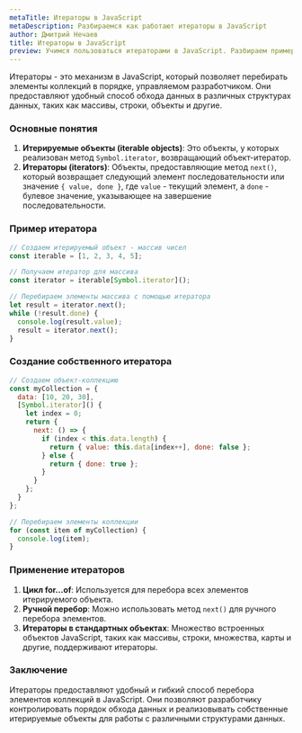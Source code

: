 ```yaml
---
metaTitle: Итераторы в JavaScript
metaDescription: Разбираемся как работают итераторы в JavaScript
author: Дмитрий Нечаев
title: Итераторы в JavaScript
preview: Учимся пользоваться итераторами в JavaScript. Разбираем примеры использования
---
```


Итераторы - это механизм в JavaScript, который позволяет перебирать элементы коллекций в порядке, управляемом разработчиком. Они предоставляют удобный способ обхода данных в различных структурах данных, таких как массивы, строки, объекты и другие.

### Основные понятия

1. **Итерируемые объекты (iterable objects)**: Это объекты, у которых реализован метод `Symbol.iterator`, возвращающий объект-итератор.
2. **Итераторы (iterators)**: Объекты, предоставляющие метод `next()`, который возвращает следующий элемент последовательности или значение `{ value, done }`, где `value` - текущий элемент, а `done` - булевое значение, указывающее на завершение последовательности.

### Пример итератора

```jsx
// Создаем итерируемый объект - массив чисел
const iterable = [1, 2, 3, 4, 5];

// Получаем итератор для массива
const iterator = iterable[Symbol.iterator]();

// Перебираем элементы массива с помощью итератора
let result = iterator.next();
while (!result.done) {
  console.log(result.value);
  result = iterator.next();
}

```

### Создание собственного итератора

```jsx
// Создаем объект-коллекцию
const myCollection = {
  data: [10, 20, 30],
  [Symbol.iterator]() {
    let index = 0;
    return {
      next: () => {
        if (index < this.data.length) {
          return { value: this.data[index++], done: false };
        } else {
          return { done: true };
        }
      }
    };
  }
};

// Перебираем элементы коллекции
for (const item of myCollection) {
  console.log(item);
}

```

### Применение итераторов

1. **Цикл for...of**: Используется для перебора всех элементов итерируемого объекта.
2. **Ручной перебор**: Можно использовать метод `next()` для ручного перебора элементов.
3. **Итераторы в стандартных объектах**: Множество встроенных объектов JavaScript, таких как массивы, строки, множества, карты и другие, поддерживают итераторы.

### Заключение

Итераторы предоставляют удобный и гибкий способ перебора элементов коллекций в JavaScript. Они позволяют разработчику контролировать порядок обхода данных и реализовывать собственные итерируемые объекты для работы с различными структурами данных.